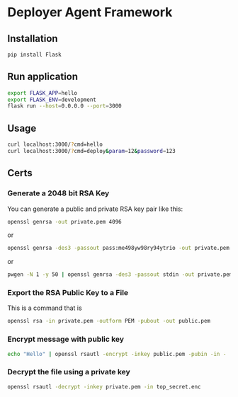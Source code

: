 # Deployer Agent Framework

## Installation

```bash
pip install Flask
```
## Run application
```bash
export FLASK_APP=hello
export FLASK_ENV=development
flask run --host=0.0.0.0 --port=3000
```

## Usage

```bash
curl localhost:3000/?cmd=hello
curl localhost:3000/?cmd=deploy&param=12&password=123
```

## Certs

### Generate a 2048 bit RSA Key
You can generate a public and private RSA key pair like this:
```bash
openssl genrsa -out private.pem 4096
```
or 
```bash
openssl genrsa -des3 -passout pass:me498yw98ry94ytrio -out private.pem 4096
```
or 
```bash
pwgen -N 1 -y 50 | openssl genrsa -des3 -passout stdin -out private.pem 4096
```
### Export the RSA Public Key to a File

This is a command that is

```bash
openssl rsa -in private.pem -outform PEM -pubout -out public.pem
```
### Encrypt message with public key

```bash
echo "Hello" | openssl rsautl -encrypt -inkey public.pem -pubin -in - | base64
```

### Decrypt the file using a private key

```bash
openssl rsautl -decrypt -inkey private.pem -in top_secret.enc
```
